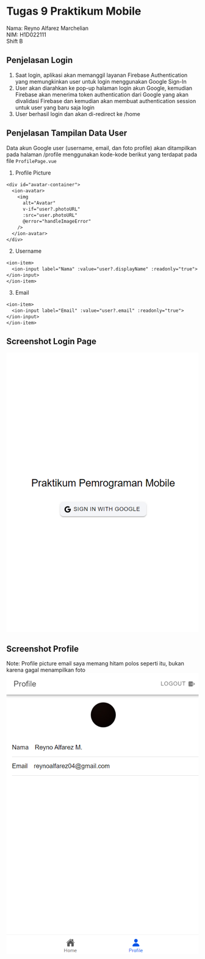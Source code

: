 # Tugas 9 Praktikum Mobile

Nama: Reyno Alfarez Marchelian </br>
NIM: H1D022111 </br>
Shift B

## Penjelasan Login

1. Saat login, aplikasi akan memanggil layanan Firebase Authentication yang memungkinkan user untuk login menggunakan Google Sign-In
2. User akan diarahkan ke pop-up halaman login akun Google, kemudian Firebase akan menerima token authentication dari Google yang akan divalidasi Firebase dan kemudian akan membuat authentication session untuk user yang baru saja login
3. User berhasil login dan akan di-redirect ke /home

## Penjelasan Tampilan Data User

Data akun Google user (username, email, dan foto profile) akan ditampilkan pada halaman /profile menggunakan kode-kode berikut yang terdapat pada file ```ProfilePage.vue```

1. Profile Picture
```
<div id="avatar-container">
  <ion-avatar>
    <img
      alt="Avatar"
      v-if="user?.photoURL"
      :src="user.photoURL"
      @error="handleImageError"
    />
  </ion-avatar>
</div>
```

2. Username
```
<ion-item>
  <ion-input label="Nama" :value="user?.displayName" :readonly="true"></ion-input>
</ion-item>
```

3. Email
```
<ion-item>
  <ion-input label="Email" :value="user?.email" :readonly="true"></ion-input>
</ion-item>
```

## Screenshot Login Page
![Screenshot Login](screenshot_login-google.png) </br>

## Screenshot Profile
Note: Profile picture email saya memang hitam polos seperti itu, bukan karena gagal menampilkan foto </br>
![Screenshot Login](screenshot_profile.png)
